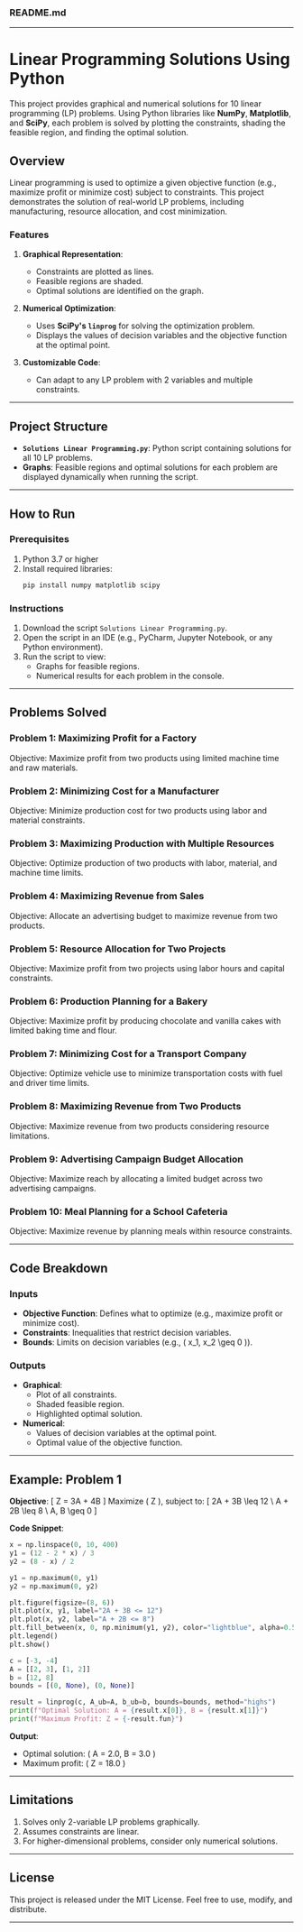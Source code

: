 ### README.md

---

# Linear Programming Solutions Using Python

This project provides graphical and numerical solutions for 10 linear programming (LP) problems. Using Python libraries like **NumPy**, **Matplotlib**, and **SciPy**, each problem is solved by plotting the constraints, shading the feasible region, and finding the optimal solution.

## Overview

Linear programming is used to optimize a given objective function (e.g., maximize profit or minimize cost) subject to constraints. This project demonstrates the solution of real-world LP problems, including manufacturing, resource allocation, and cost minimization.

### Features

1. **Graphical Representation**:
   - Constraints are plotted as lines.
   - Feasible regions are shaded.
   - Optimal solutions are identified on the graph.
   
2. **Numerical Optimization**:
   - Uses **SciPy's `linprog`** for solving the optimization problem.
   - Displays the values of decision variables and the objective function at the optimal point.

3. **Customizable Code**:
   - Can adapt to any LP problem with 2 variables and multiple constraints.

---

## Project Structure

- **`Solutions Linear Programming.py`**: Python script containing solutions for all 10 LP problems.
- **Graphs**: Feasible regions and optimal solutions for each problem are displayed dynamically when running the script.

---

## How to Run

### Prerequisites

1. Python 3.7 or higher
2. Install required libraries:
   ```bash
   pip install numpy matplotlib scipy
   ```

### Instructions

1. Download the script `Solutions Linear Programming.py`.
2. Open the script in an IDE (e.g., PyCharm, Jupyter Notebook, or any Python environment).
3. Run the script to view:
   - Graphs for feasible regions.
   - Numerical results for each problem in the console.

---

## Problems Solved

### Problem 1: Maximizing Profit for a Factory
Objective: Maximize profit from two products using limited machine time and raw materials.

### Problem 2: Minimizing Cost for a Manufacturer
Objective: Minimize production cost for two products using labor and material constraints.

### Problem 3: Maximizing Production with Multiple Resources
Objective: Optimize production of two products with labor, material, and machine time limits.

### Problem 4: Maximizing Revenue from Sales
Objective: Allocate an advertising budget to maximize revenue from two products.

### Problem 5: Resource Allocation for Two Projects
Objective: Maximize profit from two projects using labor hours and capital constraints.

### Problem 6: Production Planning for a Bakery
Objective: Maximize profit by producing chocolate and vanilla cakes with limited baking time and flour.

### Problem 7: Minimizing Cost for a Transport Company
Objective: Optimize vehicle use to minimize transportation costs with fuel and driver time limits.

### Problem 8: Maximizing Revenue from Two Products
Objective: Maximize revenue from two products considering resource limitations.

### Problem 9: Advertising Campaign Budget Allocation
Objective: Maximize reach by allocating a limited budget across two advertising campaigns.

### Problem 10: Meal Planning for a School Cafeteria
Objective: Maximize revenue by planning meals within resource constraints.

---

## Code Breakdown

### Inputs
- **Objective Function**: Defines what to optimize (e.g., maximize profit or minimize cost).
- **Constraints**: Inequalities that restrict decision variables.
- **Bounds**: Limits on decision variables (e.g., \( x_1, x_2 \geq 0 \)).

### Outputs
- **Graphical**:
  - Plot of all constraints.
  - Shaded feasible region.
  - Highlighted optimal solution.
- **Numerical**:
  - Values of decision variables at the optimal point.
  - Optimal value of the objective function.

---

## Example: Problem 1

**Objective**:
\[
Z = 3A + 4B
\]
Maximize \( Z \), subject to:
\[
2A + 3B \leq 12 \\
A + 2B \leq 8 \\
A, B \geq 0
\]

**Code Snippet**:
```python
x = np.linspace(0, 10, 400)
y1 = (12 - 2 * x) / 3
y2 = (8 - x) / 2

y1 = np.maximum(0, y1)
y2 = np.maximum(0, y2)

plt.figure(figsize=(8, 6))
plt.plot(x, y1, label="2A + 3B <= 12")
plt.plot(x, y2, label="A + 2B <= 8")
plt.fill_between(x, 0, np.minimum(y1, y2), color="lightblue", alpha=0.5, label="Feasible Region")
plt.legend()
plt.show()

c = [-3, -4]
A = [[2, 3], [1, 2]]
b = [12, 8]
bounds = [(0, None), (0, None)]

result = linprog(c, A_ub=A, b_ub=b, bounds=bounds, method="highs")
print(f"Optimal Solution: A = {result.x[0]}, B = {result.x[1]}")
print(f"Maximum Profit: Z = {-result.fun}")
```

**Output**:
- Optimal solution: \( A = 2.0, B = 3.0 \)
- Maximum profit: \( Z = 18.0 \)

---

## Limitations

1. Solves only 2-variable LP problems graphically.
2. Assumes constraints are linear.
3. For higher-dimensional problems, consider only numerical solutions.

---

## License

This project is released under the MIT License. Feel free to use, modify, and distribute.

--- 
